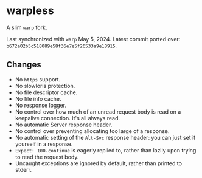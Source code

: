 # warpless

A slim `warp` fork.

Last synchronized with `warp` May 5, 2024.
Latest commit ported over: `b672a02b5c518089e58f36e7e5f26533a9e18915`.

## Changes

- No `https` support.
- No slowloris protection.
- No file descriptor cache.
- No file info cache.
- No response logger.
- No control over how much of an unread request body is read on a keepalive connection. It's all always read.
- No automatic Server response header.
- No control over preventing allocating too large of a response.
- No automatic setting of the `Alt-Svc` response header: you can just set it yourself in a response.
- `Expect: 100-continue` is eagerly replied to, rather than lazily upon trying to read the request body.
- Uncaught exceptions are ignored by default, rather than printed to stderr.
